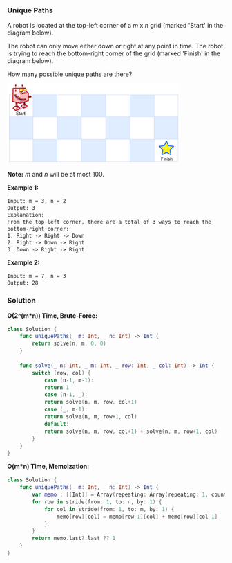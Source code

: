 
### Unique Paths

A robot is located at the top-left corner of a *m* x *n* grid (marked 'Start' in the diagram below).

The robot can only move either down or right at any point in time. The robot is trying to reach the bottom-right corner of the grid (marked 'Finish' in the diagram below).

How many possible unique paths are there?

![Above is a 7 x 3 grid. How many possible unique paths are there?](images/question_62.png)

__Note:__ *m* and *n* will be at most 100.

__Example 1:__
```
Input: m = 3, n = 2
Output: 3
Explanation:
From the top-left corner, there are a total of 3 ways to reach the bottom-right corner:
1. Right -> Right -> Down
2. Right -> Down -> Right
3. Down -> Right -> Right
```
__Example 2:__
```
Input: m = 7, n = 3
Output: 28
```

### Solution
__O(2^(m*n)) Time, Brute-Force:__
```Swift
class Solution {
    func uniquePaths(_ m: Int, _ n: Int) -> Int {
        return solve(n, m, 0, 0)
    }
    
    func solve(_ n: Int, _ m: Int, _ row: Int, _ col: Int) -> Int {
        switch (row, col) {
            case (n-1, m-1):
            return 1
            case (n-1, _):
            return solve(n, m, row, col+1)
            case (_, m-1):
            return solve(n, m, row+1, col)
            default:
            return solve(n, m, row, col+1) + solve(n, m, row+1, col)
        }
    }
}
```
__O(m*n) Time, Memoization:__
```Swift
class Solution {
    func uniquePaths(_ m: Int, _ n: Int) -> Int {
        var memo : [[Int]] = Array(repeating: Array(repeating: 1, count: m), count: n)
        for row in stride(from: 1, to: n, by: 1) {
            for col in stride(from: 1, to: m, by: 1) {
                memo[row][col] = memo[row-1][col] + memo[row][col-1]
            }
        }
        return memo.last?.last ?? 1
    }
}
```